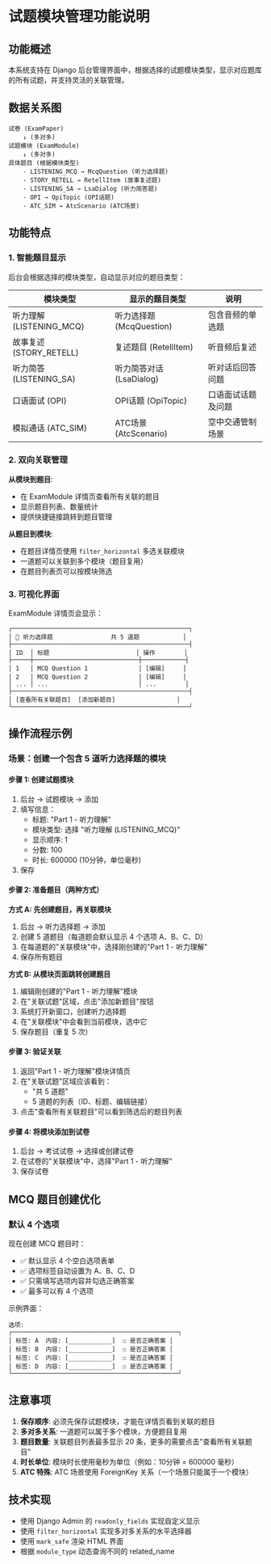 # 试题模块管理功能说明

## 功能概述

本系统支持在 Django 后台管理界面中，根据选择的试题模块类型，显示对应题库的所有试题，并支持灵活的关联管理。

## 数据关系图

```
试卷 (ExamPaper)
    ↓ (多对多)
试题模块 (ExamModule)
    ↓ (多对多)
具体题目 (根据模块类型)
    - LISTENING_MCQ → McqQuestion (听力选择题)
    - STORY_RETELL → RetellItem (故事复述题)
    - LISTENING_SA → LsaDialog (听力简答题)
    - OPI → OpiTopic (OPI话题)
    - ATC_SIM → AtcScenario (ATC场景)
```

## 功能特点

### 1. 智能题目显示

后台会根据选择的模块类型，自动显示对应的题目类型：

| 模块类型 | 显示的题目类型 | 说明 |
|---------|--------------|------|
| 听力理解 (LISTENING_MCQ) | 听力选择题 (McqQuestion) | 包含音频的单选题 |
| 故事复述 (STORY_RETELL) | 复述题目 (RetellItem) | 听音频后复述 |
| 听力简答 (LISTENING_SA) | 听力简答对话 (LsaDialog) | 听对话后回答问题 |
| 口语面试 (OPI) | OPI话题 (OpiTopic) | 口语面试话题及问题 |
| 模拟通话 (ATC_SIM) | ATC场景 (AtcScenario) | 空中交通管制场景 |

### 2. 双向关联管理

**从模块到题目**:
- 在 ExamModule 详情页查看所有关联的题目
- 显示题目列表、数量统计
- 提供快捷链接跳转到题目管理

**从题目到模块**:
- 在题目详情页使用 `filter_horizontal` 多选关联模块
- 一道题可以关联到多个模块（题目复用）
- 在题目列表页可以按模块筛选

### 3. 可视化界面

ExamModule 详情页会显示：

```
┌─────────────────────────────────────────────────┐
│ 📝 听力选择题                共 5 道题            │
├─────────────────────────────────────────────────┤
│ ID  │ 标题                        │ 操作        │
├─────┼─────────────────────────────┼────────────┤
│ 1   │ MCQ Question 1              │ [编辑]     │
│ 2   │ MCQ Question 2              │ [编辑]     │
│ ... │ ...                         │ ...        │
├─────────────────────────────────────────────────┤
│ [查看所有关联题目]  [添加新题目]                 │
└─────────────────────────────────────────────────┘
```

## 操作流程示例

### 场景：创建一个包含 5 道听力选择题的模块

#### 步骤 1: 创建试题模块
1. 后台 → 试题模块 → 添加
2. 填写信息：
   - 标题: "Part 1 - 听力理解"
   - 模块类型: 选择 "听力理解 (LISTENING_MCQ)"
   - 显示顺序: 1
   - 分数: 100
   - 时长: 600000 (10分钟，单位毫秒)
3. 保存

#### 步骤 2: 准备题目（两种方式）

**方式 A: 先创建题目，再关联模块**
1. 后台 → 听力选择题 → 添加
2. 创建 5 道题目（每道题会默认显示 4 个选项 A、B、C、D）
3. 在每道题的"关联模块"中，选择刚创建的"Part 1 - 听力理解"
4. 保存所有题目

**方式 B: 从模块页面跳转创建题目**
1. 编辑刚创建的"Part 1 - 听力理解"模块
2. 在"关联试题"区域，点击"添加新题目"按钮
3. 系统打开新窗口，创建听力选择题
4. 在"关联模块"中会看到当前模块，选中它
5. 保存题目（重复 5 次）

#### 步骤 3: 验证关联
1. 返回"Part 1 - 听力理解"模块详情页
2. 在"关联试题"区域应该看到：
   - "共 5 道题"
   - 5 道题的列表（ID、标题、编辑链接）
3. 点击"查看所有关联题目"可以看到筛选后的题目列表

#### 步骤 4: 将模块添加到试卷
1. 后台 → 考试试卷 → 选择或创建试卷
2. 在试卷的"关联模块"中，选择"Part 1 - 听力理解"
3. 保存试卷

## MCQ 题目创建优化

### 默认 4 个选项

现在创建 MCQ 题目时：
- ✅ 默认显示 4 个空白选项表单
- ✅ 选项标签自动设置为 A、B、C、D
- ✅ 只需填写选项内容并勾选正确答案
- ✅ 最多可以有 4 个选项

示例界面：
```
选项:
┌──────────────────────────────────────────────┐
│ 标签: A  内容: [____________]  ☐ 是否正确答案 │
│ 标签: B  内容: [____________]  ☐ 是否正确答案 │
│ 标签: C  内容: [____________]  ☐ 是否正确答案 │
│ 标签: D  内容: [____________]  ☐ 是否正确答案 │
└──────────────────────────────────────────────┘
```

## 注意事项

1. **保存顺序**: 必须先保存试题模块，才能在详情页看到关联的题目
2. **多对多关系**: 一道题可以属于多个模块，方便题目复用
3. **题目数量**: 关联题目列表最多显示 20 条，更多的需要点击"查看所有关联题目"
4. **时长单位**: 模块时长使用毫秒为单位（例如：10分钟 = 600000 毫秒）
5. **ATC 特殊**: ATC 场景使用 ForeignKey 关系（一个场景只能属于一个模块）

## 技术实现

- 使用 Django Admin 的 `readonly_fields` 实现自定义显示
- 使用 `filter_horizontal` 实现多对多关系的水平选择器
- 使用 `mark_safe` 渲染 HTML 界面
- 根据 `module_type` 动态查询不同的 related_name

